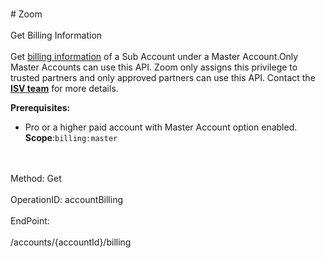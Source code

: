 <br>#     Zoom</br>
<br>Get Billing Information</br>
<br>Get [billing information](https://support.zoom.us/hc/en-us/articles/201363263-About-Billing) of a Sub Account under a Master Account.Only Master Accounts can use this API. Zoom only assigns this privilege to trusted partners and only approved partners can use this API. Contact the [**ISV team**](https://zoom.us/plan/api) for more details.

**Prerequisites:**
* Pro or a higher paid account with Master Account option enabled. 
**Scope**:`billing:master`
 </br>
<br>Method: Get</br>
<br>OperationID: accountBilling</br>
<br>EndPoint:</br>
<br>/accounts/{accountId}/billing</br>
